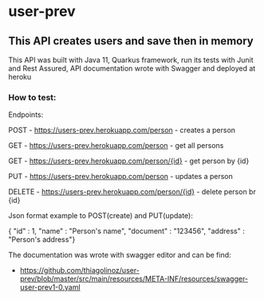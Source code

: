 # user-prev

## This API creates users and save then in memory

This API was built with Java 11, Quarkus framework, run its tests with Junit and Rest Assured, API documentation wrote with Swagger and deployed at heroku

### How to test:

Endpoints:

POST   - https://users-prev.herokuapp.com/person - creates a person

GET    - https://users-prev.herokuapp.com/person - get all persons

GET    - https://users-prev.herokuapp.com/person/{id} - get person by {id}

PUT    - https://users-prev.herokuapp.com/person - updates a person

DELETE - https://users-prev.herokuapp.com/person/{id} - delete person br {id}

Json format example to POST(create) and PUT(update): 

{ "id" : 1, "name" : "Person's name", "document" : "123456", "address" : "Person's address"} 

The documentation was wrote with swagger editor and can be find:

 - https://github.com/thiagolinoz/user-prev/blob/master/src/main/resources/META-INF/resources/swagger-user-prev1-0.yaml
